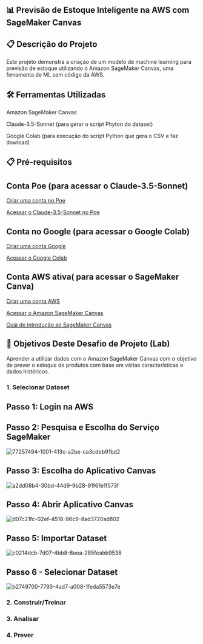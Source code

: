 ## 📊 Previsão de Estoque Inteligente na AWS com SageMaker Canvas

## 📋 Descrição do Projeto
Este projeto demonstra a criação de um modelo de machine learning para previsão de estoque utilizando o Amazon SageMaker Canvas, uma ferramenta de ML sem código da AWS.

## 🛠️ Ferramentas Utilizadas
Amazon SageMaker Canvas

Claude-3.5-Sonnet (para gerar o script Phyton do dataset)

Google Colab (para execução do script Python que gera o CSV e faz dowload)

## 📋 Pré-requisitos
## Conta Poe (para acessar o Claude-3.5-Sonnet)
  [Criar uma conta no Poe](https://poe.com/login)
  
  [Acessar o Claude-3.5-Sonnet no Poe](https://poe.com/Claude-3-Sonnet)
 
## Conta no Google (para acessar o Google Colab)
   [Criar uma conta Google](https://accounts.google.com/signup)
   
   [Acessar o Google Colab](https://colab.research.google.com/)

## Conta AWS ativa( para acessar o SageMaker Canva)
   [Criar uma conta AWS](https://portal.aws.amazon.com/billing/signup)
   
   [Acessar o Amazon SageMaker Canvas](https://aws.amazon.com/sagemaker/canvas/)
   
   [Guia de introdução ao SageMaker Canvas](https://docs.aws.amazon.com/sagemaker/latest/dg/canvas-getting-started.html)
     
## 🎯 Objetivos Deste Desafio de Projeto (Lab)
Aprender a utilizar dados com o Amazon SageMaker Canvas com o objetivo de prever o estoque de produtos com base em várias características e dados históricos.

### 1. Selecionar Dataset

## Passo 1: Login na AWS

## Passo 2: Pesquisa e Escolha do Serviço SageMaker
 
![77257494-1001-413c-a2be-ca3cdbb91bd2](https://github.com/user-attachments/assets/79e34b7a-eadf-4ae3-9b3d-37ff86d4f3d3)

## Passo 3: Escolha do Aplicativo Canvas

![a2dd08b4-30bd-44d9-9b28-91f61e1f573f](https://github.com/user-attachments/assets/59bf989e-a44a-411c-88b4-6b619a92dc9f)

## Passo 4: Abrir Aplicativo Canvas

![d07c21fc-02ef-4518-86c9-8ad3720ad802](https://github.com/user-attachments/assets/609665f6-ef0e-4955-a785-d565e36127da)

## Passo 5: Importar Dataset

![c0214dcb-7d07-4bb8-8eea-285feabb9538](https://github.com/user-attachments/assets/47802565-482c-4005-8f5f-9ee5a4c281e5)

## Passo 6 - Selecionar Dataset 

![b2749700-7793-4ad7-a008-1feda5573e7e](https://github.com/user-attachments/assets/1c5f0fe0-c4bb-49de-b7e6-105724d0fde8)


### 2. Construir/Treinar

### 3. Analisar

### 4. Prever
